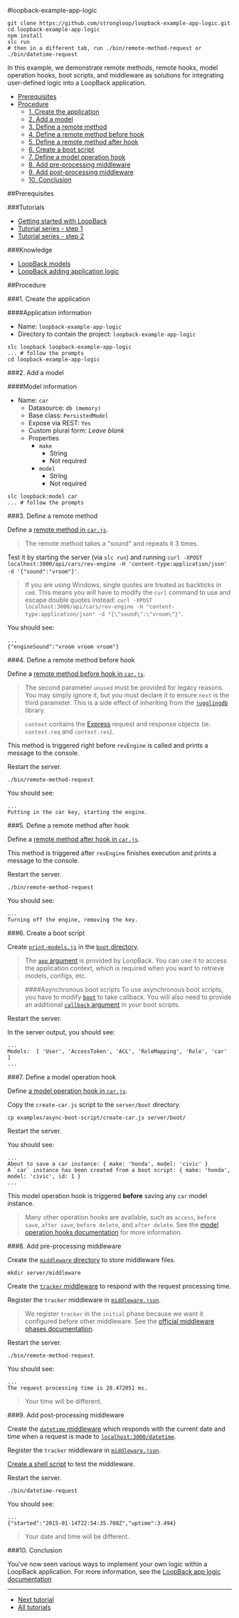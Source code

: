 #loopback-example-app-logic

```
git clone https://github.com/strongloop/loopback-example-app-logic.git
cd loopback-example-app-logic
npm install
slc run
# then in a different tab, run ./bin/remote-method-request or ./bin/datetime-request
```

In this example, we demonstrate remote methods, remote hooks, model operation hooks, boot scripts, and middleware as solutions for integrating user-defined logic into a LoopBack application.

- [Prerequisites](#prerequisites)
- [Procedure](#procedure)
  - [1. Create the application](#1-create-the-application)
  - [2. Add a model](#2-add-a-model)
  - [3. Define a remote method](#3-define-a-remote-method)
  - [4. Define a remote method before hook](#4-define-a-remote-method-before-hook)
  - [5. Define a remote method after hook](#5-define-a-remote-method-after-hook)
  - [6. Create a boot script](#6-create-a-boot-script)
  - [7. Define a model operation hook](#7-define-a-model-operation-hook)
  - [8. Add pre-processing middleware](#8-add-pre-processing-middleware)
  - [9. Add post-processing middleware](#9-add-post-processing-middleware)
  - [10. Conclusion](#10-conclusion)

##Prerequisites

###Tutorials

- [Getting started with LoopBack](http://docs.strongloop.com/display/LB/Getting+started+with+LoopBack)
- [Tutorial series - step 1](https://github.com/strongloop/loopback-example#step-one---the-basics)
- [Tutorial series - step 2](https://github.com/strongloop/loopback-example#step-two---relations-and-filter)

###Knowledge

- [LoopBack models](http://docs.strongloop.com/display/LB/Defining+models)
- [LoopBack adding application logic](http://docs.strongloop.com/display/LB/Adding+application+logic)

##Procedure

###1. Create the application

####Application information

- Name: `loopback-example-app-logic`
- Directory to contain the project: `loopback-example-app-logic`

```
slc loopback loopback-example-app-logic
... # follow the prompts
cd loopback-example-app-logic
```

###2. Add a model

####Model information
- Name: `car`
  - Datasource: `db (memory)`
  - Base class: `PersistedModel`
  - Expose via REST: `Yes`
  - Custom plural form: *Leave blank*
  - Properties
    - `make`
      - String
      - Not required
    - `model`
      - String
      - Not required

```
slc loopback:model car
... # follow the prompts
```

###3. Define a remote method

Define a [remote method in `car.js`](/common/models/car.js#L2-L13).

> The remote method takes a "sound" and repeats it 3 times.

Test it by starting the server (via `slc run`) and running `curl -XPOST localhost:3000/api/cars/rev-engine -H 'content-type:application/json' -d '{"sound":"vroom"}'`.

>If you are using Windows, single quotes are treated as backticks in `cmd`. This means you will have to modify the `curl` command to use and escape double quotes instead: `curl -XPOST localhost:3000/api/cars/rev-engine -H "content-type:application/json" -d "{\"sound\":\"vroom\"}"`.

You should see:

```
...
{"engineSound":"vroom vroom vroom"}
```

###4. Define a remote method before hook

Define a [remote method before hook in `car.js`](/common/models/car.js#L15-L19).

> The second parameter `unused` must be provided for legacy reasons. You may simply ignore it, but you must declare it to ensure `next` is the third parameter. This is a side effect of inheriting from the [`jugglingdb`](https://github.com/1602/jugglingdb) library.

> `context` contains the [Express](http://expressjs.com/) request and response objects (ie. `context.req` and `context.res`).

This method is triggered right before `revEngine` is called and prints a message to the console.

Restart the server.

```
./bin/remote-method-request
```

You should see:

```
...
Putting in the car key, starting the engine.
```

###5. Define a remote method after hook

Define a [remote method after hook in `car.js`](/common/models/car.js#L21-L25).

This method is triggered after `revEngine` finishes execution and prints a message to the console.

Restart the server.

```
./bin/remote-method-request
```

You should see:

```
...
Turning off the engine, removing the key.
```

###6. Create a boot script

Create [`print-models.js`](/server/boot/print-models.js) in the [`boot` directory](/server/boot).

> The [`app` argument](/server/boot/print-models.js#L1) is provided by LoopBack. You can use it to access the application context, which is required when you want to retrieve models, configs, etc.

> ####Asynchronous boot scripts
> To use asynchronous boot scripts, you have to modify [`boot`](/examples/async-boot-scripts/server.js#L1) to take  callback. You will also need to provide an additional [`callback` argument](/examples/async-boot-script/create-car.js#L1) in your boot scripts.

Restart the server.

In the server output, you should see:

```
...
Models:  [ 'User', 'AccessToken', 'ACL', 'RoleMapping', 'Role', 'car' ]
...
```

###7. Define a model operation hook

Define [a model operation hook in `car.js`](/common/models/car.js#L27-L35).

Copy the `create-car.js` script to the `server/boot` directory.

```
cp examples/async-boot-script/create-car.js server/boot/
```

Restart the server.

You should see:

```
...
About to save a car instance: { make: 'honda', model: 'civic' }
A `car` instance has been created from a boot script: { make: 'honda', model: 'civic', id: 1 }
...
```

This model operation hook is triggered **before** saving any `car` model instance.

> Many other operation hooks are available, such as `access`, `before save`, `after save`, `before delete`, and `after delete`. See the [model operation hooks documentation](http://docs.strongloop.com/display/public/LB/Operation+hooks) for more information.

###8. Add pre-processing middleware

Create the [`middleware` directory](/server/middleware) to store middleware
files.

```
mkdir server/middleware
```

Create the [`tracker` middleware](/server/middleware/tracker.js) to respond with
the request processing time.

Register the `tracker` middleware in [`middleware.json`](https://github.com/strongloop/loopback-example-app-logic/blob/master/server/middleware.json#L7).

> We register `tracker` in the `initial` phase because we want it configured before other middleware. See the [official middleware phases documentation](http://docs.strongloop.com/display/LB/Defining+middleware#Definingmiddleware-Middlewarephases).

Restart the server.

```
./bin/remote-method-request
```

You should see:

```
...
The request processing time is 28.472051 ms.
```

> Your time will be different.

###9. Add post-processing middleware

Create the [`datetime` middleware](/server/middleware/datetime.js) which responds with the current date and time when a request is made to [`localhost:3000/datetime`](http://localhost:3000/datetime).

Register the `tracker` middleware in [`middleware.json`](https://github.com/strongloop/loopback-example-app-logic/blob/master/server/middleware.json#L19-L21).

[Create a shell script](/bin/datetime-request) to test the middleware.

Restart the server.

```
./bin/datetime-request
```

You should see:

```
...
{"started":"2015-01-14T22:54:35.708Z","uptime":3.494}
```

> Your date and time will be different.

###10. Conclusion

You've now seen various ways to implement your own logic within a LoopBack application. For more information, see the [LoopBack app logic documentation](http://docs.strongloop.com/display/LB/Adding+application+logic)

---

- [Next tutorial][next-tutorial]
- [All tutorials][all-tutorials]

[all-tutorials]: https://github.com/strongloop/loopback-example
[explorer]: http://localhost:3000/explorer
[localhost]: http://localhost:3000
[next-tutorial]: https://github.com/strongloop/loopback-example-access-control
